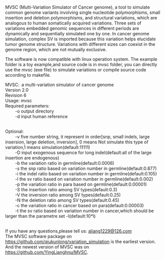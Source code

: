 MVSC (Multi-Variation Simulator of Cancer genome), a tool to simulate common genome variants involving single nucleotide polymorphisms, small insertion and deletion polymorphisms, and structural variations, which are analogous to human somatically acquired variations. Three sets of variations embedded genomic sequences in different periods are dynamically and sequentially simulated one by one. In cancer genome simulation, complex SV is imported because this variation helps elucidate tumor genome structure. Variations with different sizes can coexist in the genome region, which are not mutually exclusive.

The software is now compatible with linux operation system. The example folder is a toy example,and source code is in mvsc folder, you can directly use the mvsc (exe file) to simulate variations or compile source code according to makefile.

MVSC:&ensp;a multi-variation simulator of cancer genome
<br>Version 2.0
<br>Revision 6
<br>Usage:	mvsc
<br>Required parameters:
<br>&emsp;&emsp;	-o	<str>	output directory
<br>&emsp;&emsp;	-d	<str>	input human reference

<br>Optional:
<br>&emsp;&emsp;	-v	<str>	five number string, it  represent in order[snp, small indels, large insersion, large deletion, inversion], 0 means Not simulate this type of variation,1 means simulation(default:11111)
<br>&emsp;&emsp;	-D	<str>	input exogenous sequence for long indel(default:all of the large insertion are endogenous)
<br>&emsp;&emsp;	-b	<double>	the variation ratio in germline(default:0.0006)
<br>&emsp;&emsp;	-s	<double>	the snp ratio based on variation number in germline(default:0.877)
<br>&emsp;&emsp;	-i	<double>	the indel ratio based on variation number in germline(default:0.105)
<br>&emsp;&emsp;	-l	<double>	the sv ratio based on variation number in germline(default:0.002)
<br>&emsp;&emsp;	-p	<double>	the variation ratio in para based on germline(default:0.00001)
<br>&emsp;&emsp;	-S	<double>	the insertion ratio among SV types(default:0.3)
<br>&emsp;&emsp;	-V	<double>	the inversion ratio among SV types(default:0.25)
<br>&emsp;&emsp;	-N	<double>	the deletion ratio among SV types(default:0.45)
<br>&emsp;&emsp;	-c	<double>	the variation ratio in cancer based on para(default:0.00003)
<br>&emsp;&emsp;	-t	<double>	the sv ratio based on variation number in cancer,which should be larger than the parametre set -l(default:10*l)

<br>If you have any questions,please tell us: aliang1229@126.com
<br>The MVSC software package on https://github.com/qiukunlong/variation_simulation is the earliest version. And the newest version of MVSC was on https://github.com/YingLianghnu/MVSC.

